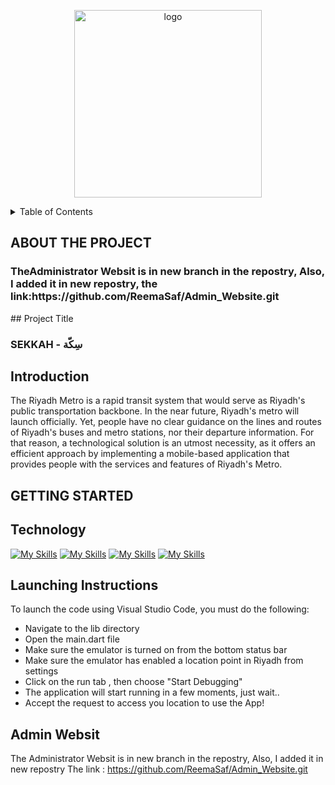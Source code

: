 <p align="center">

 <img width="300" alt="logo" src="https://user-images.githubusercontent.com/98522684/200238123-183028f8-0fe6-44f8-90d7-1a14385475f7.PNG">


</p>

<!-- TABLE OF CONTENTS -->
<details>
  <summary>Table of Contents</summary>
  <ol>
    <li>
      <a href="#about-the-project">About The Project </a>
      <ul>
       <li> <a href="#project-title">Project Title </a> </li>
       <li> <a href="#introduction"> Introduction </a> </li>
      </ul>
    </li>
    <li>
      <a href="#getting-started"> Getting Started </a>
      <ul>
        <li> <a href="#technology">Technology </a> </li>
        <li> <a href="#launching-instructions">Launching Instructions </a> </li>
        <li> <a href="#Admin-Websit">Admin Websit </a> </li>
      </ul>
</details>

## ABOUT THE PROJECT
<h3> TheAdministrator Websit is in new branch in the repostry, Also, I added it in new repostry, the link:https://github.com/ReemaSaf/Admin_Website.git </h3>
## Project Title
<h3> SEKKAH - سِكّة </h3>


## Introduction 

 The Riyadh Metro is a rapid transit system that would serve as Riyadh's public transportation backbone. In the near future, Riyadh's metro will launch officially. Yet, people have no clear guidance on the lines and routes of Riyadh's buses and metro stations, nor their departure information. For that reason, a technological solution is an utmost necessity, as it offers an efficient approach by implementing a mobile-based application that provides people with the services and features of Riyadh's Metro.

## GETTING STARTED
## Technology

[![My Skills](https://skillicons.dev/icons?i=flutter,dart&theme=light)](https://skillicons.dev)
[![My Skills](https://skillicons.dev/icons?i=vscode,firebase&theme=light)](https://skillicons.dev)
[![My Skills](https://skillicons.dev/icons?i=figma&theme=light)](https://skillicons.dev)
[![My Skills](https://skillicons.dev/icons?i=react&theme=light)](https://skillicons.dev)



## Launching Instructions

 To launch the code using Visual Studio Code, you must do the following: 

 - Navigate to the lib directory
 - Open the main.dart file
 - Make sure the emulator is turned on from the bottom status bar
 - Make sure the emulator has enabled a location point in Riyadh from settings
 - Click on the run tab , then choose "Start Debugging"
 - The application will start running in a few moments, just wait..
 - Accept the request to access you location to use the App!
 
 ## Admin Websit
The Administrator Websit is in new branch in the repostry, Also, I added it in new repostry
The link : https://github.com/ReemaSaf/Admin_Website.git 
  



